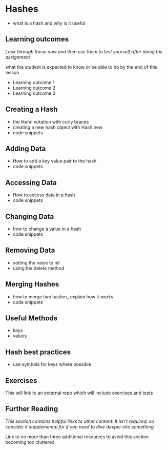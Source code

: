 # Hashes
* what is a hash and why is it useful

## Learning outcomes
*Look through these now and then use them to test yourself after doing the assignment*

what the student is expected to know or be able to do by the end of this lesson

* Learning outcome 1
* Learning outcome 2
* Learning outcome 3

## Creating a Hash
* the literal notation with curly braces
* creating a new hash object with Hash.new
* code snippets

## Adding Data
* How to add a key value pair to the hash
* code snippets

## Accessing Data
* How to access data in a hash
* code snippets

## Changing Data
* how to change a value in a hash
* code snippets

## Removing Data
* setting the value to nil
* using the delete method

## Merging Hashes
* how to merge two hashes, explain how it works
* code snippets

## Useful Methods
* keys
* values

## Hash best practices
* use symbols for keys where possible

## Exercises
This will link to an external repo which will include exercises and tests

## Further Reading
*This section contains helpful links to other content. It isn't required, so consider it supplemental for if you need to dive deeper into something*

Link to no more than three additional resources to avoid this section becoming too cluttered.
